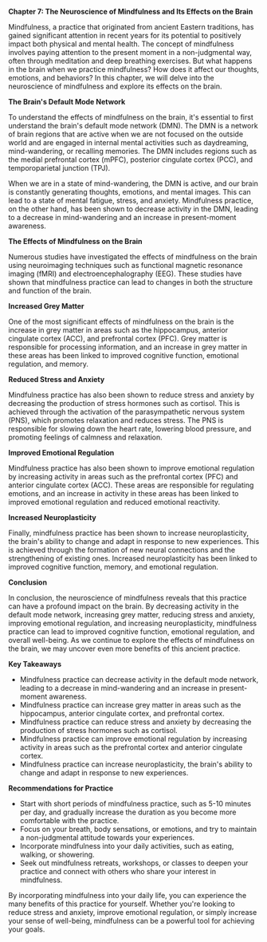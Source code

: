 <p><strong>Chapter 7: The Neuroscience of Mindfulness and Its Effects on the Brain</strong></p>

<p>Mindfulness, a practice that originated from ancient Eastern traditions, has gained significant attention in recent years for its potential to positively impact both physical and mental health. The concept of mindfulness involves paying attention to the present moment in a non-judgmental way, often through meditation and deep breathing exercises. But what happens in the brain when we practice mindfulness? How does it affect our thoughts, emotions, and behaviors? In this chapter, we will delve into the neuroscience of mindfulness and explore its effects on the brain.</p>

<p><strong>The Brain's Default Mode Network</strong></p>

<p>To understand the effects of mindfulness on the brain, it's essential to first understand the brain's default mode network (DMN). The DMN is a network of brain regions that are active when we are not focused on the outside world and are engaged in internal mental activities such as daydreaming, mind-wandering, or recalling memories. The DMN includes regions such as the medial prefrontal cortex (mPFC), posterior cingulate cortex (PCC), and temporoparietal junction (TPJ).</p>

<p>When we are in a state of mind-wandering, the DMN is active, and our brain is constantly generating thoughts, emotions, and mental images. This can lead to a state of mental fatigue, stress, and anxiety. Mindfulness practice, on the other hand, has been shown to decrease activity in the DMN, leading to a decrease in mind-wandering and an increase in present-moment awareness.</p>

<p><strong>The Effects of Mindfulness on the Brain</strong></p>

<p>Numerous studies have investigated the effects of mindfulness on the brain using neuroimaging techniques such as functional magnetic resonance imaging (fMRI) and electroencephalography (EEG). These studies have shown that mindfulness practice can lead to changes in both the structure and function of the brain.</p>

<p><strong>Increased Grey Matter</strong></p>

<p>One of the most significant effects of mindfulness on the brain is the increase in grey matter in areas such as the hippocampus, anterior cingulate cortex (ACC), and prefrontal cortex (PFC). Grey matter is responsible for processing information, and an increase in grey matter in these areas has been linked to improved cognitive function, emotional regulation, and memory.</p>

<p><strong>Reduced Stress and Anxiety</strong></p>

<p>Mindfulness practice has also been shown to reduce stress and anxiety by decreasing the production of stress hormones such as cortisol. This is achieved through the activation of the parasympathetic nervous system (PNS), which promotes relaxation and reduces stress. The PNS is responsible for slowing down the heart rate, lowering blood pressure, and promoting feelings of calmness and relaxation.</p>

<p><strong>Improved Emotional Regulation</strong></p>

<p>Mindfulness practice has also been shown to improve emotional regulation by increasing activity in areas such as the prefrontal cortex (PFC) and anterior cingulate cortex (ACC). These areas are responsible for regulating emotions, and an increase in activity in these areas has been linked to improved emotional regulation and reduced emotional reactivity.</p>

<p><strong>Increased Neuroplasticity</strong></p>

<p>Finally, mindfulness practice has been shown to increase neuroplasticity, the brain's ability to change and adapt in response to new experiences. This is achieved through the formation of new neural connections and the strengthening of existing ones. Increased neuroplasticity has been linked to improved cognitive function, memory, and emotional regulation.</p>

<p><strong>Conclusion</strong></p>

<p>In conclusion, the neuroscience of mindfulness reveals that this practice can have a profound impact on the brain. By decreasing activity in the default mode network, increasing grey matter, reducing stress and anxiety, improving emotional regulation, and increasing neuroplasticity, mindfulness practice can lead to improved cognitive function, emotional regulation, and overall well-being. As we continue to explore the effects of mindfulness on the brain, we may uncover even more benefits of this ancient practice.</p>

<p><strong>Key Takeaways</strong></p>

<ul>
<li>Mindfulness practice can decrease activity in the default mode network, leading to a decrease in mind-wandering and an increase in present-moment awareness.</li>
<li>Mindfulness practice can increase grey matter in areas such as the hippocampus, anterior cingulate cortex, and prefrontal cortex.</li>
<li>Mindfulness practice can reduce stress and anxiety by decreasing the production of stress hormones such as cortisol.</li>
<li>Mindfulness practice can improve emotional regulation by increasing activity in areas such as the prefrontal cortex and anterior cingulate cortex.</li>
<li>Mindfulness practice can increase neuroplasticity, the brain's ability to change and adapt in response to new experiences.</li>
</ul>

<p><strong>Recommendations for Practice</strong></p>

<ul>
<li>Start with short periods of mindfulness practice, such as 5-10 minutes per day, and gradually increase the duration as you become more comfortable with the practice.</li>
<li>Focus on your breath, body sensations, or emotions, and try to maintain a non-judgmental attitude towards your experiences.</li>
<li>Incorporate mindfulness into your daily activities, such as eating, walking, or showering.</li>
<li>Seek out mindfulness retreats, workshops, or classes to deepen your practice and connect with others who share your interest in mindfulness.</li>
</ul>

<p>By incorporating mindfulness into your daily life, you can experience the many benefits of this practice for yourself. Whether you're looking to reduce stress and anxiety, improve emotional regulation, or simply increase your sense of well-being, mindfulness can be a powerful tool for achieving your goals.</p>
